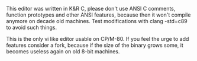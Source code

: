 This editor was written in K&R C, please don't use ANSI C comments, function prototypes and other
ANSI features, because then it won't compile anymore on decade old machines. Test modifications
with clang -std=c89 to avoid such things.

This is the only vi like editor usable on CP/M-80. If you feel the urge to add features consider a fork,
because if the size of the binary grows some, it becomes useless again on old 8-bit machines.

